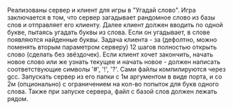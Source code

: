 Реализованы сервер и клиент для игры в "Угадай слово". Игра заключается в том, что сервер загадывает рандомное слово из базы слов и отправляет его клиенту. Далее клиент должен вводить по одной букве, пытаясь угадать буквы из слова. Если он угадывает, в слове появляются найденные буквы. Задача клиента - за (дефолтно, можно поменять вторым параметром серверу) 12 шагов полностью открыть слово (сделать без звёздочек). Если клиент хочет закончить, начать новое слово или же узнать текущее и начать новое - должен написать соответствующие символы '#', '!', '?'.
Сами файлы компилируются через gcc. Запускать сервер из его папки с 1м аргументом в виде порта, и со 2м (опционально) с ограничением на кол-во попыток для букв одного слова. Также при запуске сервера, файл с базой слов должен лежать рядом.
